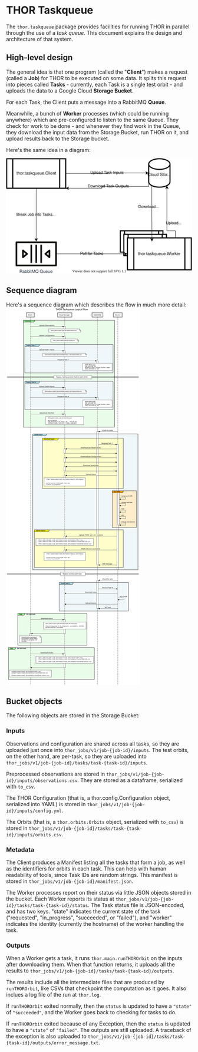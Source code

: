 # THOR Taskqueue #

The `thor.taskqueue` package provides facilities for running THOR in parallel
through the use of a _task queue_. This document explains the design and
architecture of that system.

## High-level design ##

The general idea is that one program (called the "**Client**") makes a request
(called a **Job**) for THOR to be executed on some data. It splits this request
into pieces called **Tasks** - currently, each Task is a single test orbit - and
uploads the data to a Google Cloud **Storage Bucket**.

For each Task, the Client puts a message into a RabbitMQ **Queue**.

Meanwhile, a bunch of **Worker** processes (which could be running anywhere)
which are pre-configured to listen to the same Queue. They check for work to be
done - and whenever they find work in the Queue, they download the input data
from the Storage Bucket, run THOR on it, and upload results back to the Storage
bucket.

Here's the same idea in a diagram:

![High level diagram](./highlevel.svg)

## Sequence diagram

Here's a sequence diagram which describes the flow in much more detail:
![Sequence Diagram](./sequence_diagram.svg)

## Bucket objects

The following objects are stored in the Storage Bucket:

### Inputs

Observations and configuration are shared across all tasks, so they are uploaded
just once into `thor_jobs/v1/job-{job-id}/inputs`. The test orbits, on the other
hand, are per-task, so they are uploaded into
`thor_jobs/v1/job-{job-id}/tasks/task-{task-id}/inputs`.

Preprocessed observations are stored in
`thor_jobs/v1/job-{job-id}/inputs/observations.csv`. They are stored as a
dataframe, serialized with `to_csv`.

The THOR Configuration (that is, a thor.config.Configuration object, serialized
into YAML) is stored in `thor_jobs/v1/job-{job-id}/inputs/config.yml`.

The Orbits (that is, a `thor.orbits.Orbits` object, serialized with `to_csv`) is
stored in `thor_jobs/v1/job-{job-id}/tasks/task-{task-id}/inputs/orbits.csv`.

### Metadata

The Client produces a Manifest listing all the tasks that form a job, as well as
the identifiers for orbits in each task. This can help with human readability of
tools, since Task IDs are random strings. This manifest is stored in
`thor_jobs/v1/job-{job-id}/manifest.json`.

The Worker processes report on their status via little JSON objects stored in
the bucket. Each Worker reports its status at
`thor_jobs/v1/job-{job-id}/tasks/task-{task-id}/status`. The Task status file is
JSON-encoded, and has two keys. "state" indicates the current state of the task
("requested", "in_progress", "succeeded", or "failed"), and "worker" indicates
the identity (currently the hostname) of the worker handling the task.

### Outputs

When a Worker gets a task, it runs `thor.main.runTHOROrbit` on the inputs after
downloading them. When that function returns, it uploads all the results to
`thor_jobs/v1/job-{job-id}/tasks/task-{task-id}/outputs`.

The results include all the intermediate files that are produced by
`runTHOROrbit`, like CSVs that checkpoint the computation as it goes. It also
inclues a log file of the run at `thor.log`.

If `runTHOROrbit` exited normally, then the `status` is updated to have a
`"state"` of `"succeeded"`, and the Worker goes back to checking for tasks to
do.

If `runTHOROrbit` exited because of any Exception, then the `status` is updated
to have a `"state"` of `"failed"`. The outputs are still uploaded. A traceback
of the exception is also uploaded to
`thor_jobs/v1/job-{job-id}/tasks/task-{task-id}/outputs/error_message.txt`.
